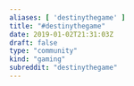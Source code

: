 ```yaml
---
aliases: [ 'destinythegame' ]
title: "#destinythegame"
date: 2019-01-02T21:31:03Z
draft: false
type: "community"
kind: "gaming"
subreddit: "destinythegame"
---
```

